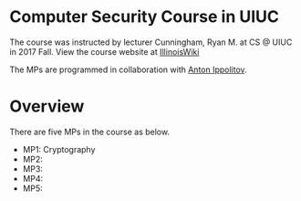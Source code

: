 # Computer Security Course in UIUC
The course was instructed by lecturer Cunningham, Ryan M. at CS @ UIUC in 2017 Fall. View the course website at [IllinoisWiki](https://wiki.illinois.edu/wiki/pages/viewpage.action?pageId=644220076)

The MPs are programmed in collaboration with [Anton Ippolitov](https://github.com/antonipp).

# Overview
There are five MPs in the course as below.

* MP1: Cryptography
* MP2:
* MP3:
* MP4:
* MP5:

